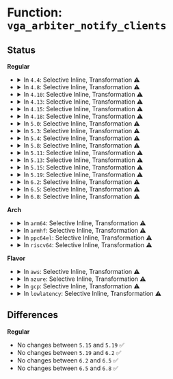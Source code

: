 # Function: <code>vga_arbiter_notify_clients</code>

## Status
<b>Regular</b>
<ul>
<li>
<details>
<summary>In <code>4.4</code>: Selective Inline, Transformation ⚠️</summary>

**Collision:** Unique Static

**Inline:** Selective

**Transformation:** True

**Instances:**

```
In drivers/gpu/vga/vgaarb.c (ffffffff8153f800)
Location: drivers/gpu/vga/vgaarb.c:1243
Inline: True
Inline callers:
  - drivers/gpu/vga/vgaarb.c:vga_tryget
  - drivers/gpu/vga/vgaarb.c:vga_get
Direct callers:
  - drivers/gpu/vga/vgaarb.c:vga_tryget
  - drivers/gpu/vga/vgaarb.c:vga_get
```
**Symbols:**

```
ffffffff8153f800-ffffffff8153f9ab: vga_arbiter_notify_clients.part.6 (STB_LOCAL)
```
</details>
</li>
<li>
<details>
<summary>In <code>4.8</code>: Selective Inline, Transformation ⚠️</summary>

**Collision:** Unique Static

**Inline:** Selective

**Transformation:** True

**Instances:**

```
In drivers/gpu/vga/vgaarb.c (ffffffff8164080a)
Location: drivers/gpu/vga/vgaarb.c:1236
Inline: True
Inline callers:
  - drivers/gpu/vga/vgaarb.c:vga_tryget
  - drivers/gpu/vga/vgaarb.c:vga_get
Direct callers:
  - drivers/gpu/vga/vgaarb.c:vga_tryget
  - drivers/gpu/vga/vgaarb.c:vga_get
```
**Symbols:**

```
ffffffff816405c0-ffffffff81640760: vga_arbiter_notify_clients.part.7 (STB_LOCAL)
```
</details>
</li>
<li>
<details>
<summary>In <code>4.10</code>: Selective Inline, Transformation ⚠️</summary>

**Collision:** Unique Static

**Inline:** Selective

**Transformation:** True

**Instances:**

```
In drivers/gpu/vga/vgaarb.c (ffffffff8167194a)
Location: drivers/gpu/vga/vgaarb.c:1341
Inline: True
Inline callers:
  - drivers/gpu/vga/vgaarb.c:vga_tryget
  - drivers/gpu/vga/vgaarb.c:vga_get
Direct callers:
  - drivers/gpu/vga/vgaarb.c:vga_tryget
  - drivers/gpu/vga/vgaarb.c:vga_get
```
**Symbols:**

```
ffffffff81671700-ffffffff81671897: vga_arbiter_notify_clients.part.8 (STB_LOCAL)
```
</details>
</li>
<li>
<details>
<summary>In <code>4.13</code>: Selective Inline, Transformation ⚠️</summary>

**Collision:** Unique Static

**Inline:** Selective

**Transformation:** True

**Instances:**

```
In drivers/gpu/vga/vgaarb.c (ffffffff81685f9e)
Location: drivers/gpu/vga/vgaarb.c:1341
Inline: True
Inline callers:
  - drivers/gpu/vga/vgaarb.c:vga_tryget
  - drivers/gpu/vga/vgaarb.c:vga_get
Direct callers:
  - drivers/gpu/vga/vgaarb.c:vga_tryget
  - drivers/gpu/vga/vgaarb.c:vga_get
```
**Symbols:**

```
ffffffff81685d60-ffffffff81685efb: vga_arbiter_notify_clients.part.5 (STB_LOCAL)
```
</details>
</li>
<li>
<details>
<summary>In <code>4.15</code>: Selective Inline, Transformation ⚠️</summary>

**Collision:** Unique Static

**Inline:** Selective

**Transformation:** True

**Instances:**

```
In drivers/gpu/vga/vgaarb.c (ffffffff816ef7fe)
Location: drivers/gpu/vga/vgaarb.c:1341
Inline: True
Inline callers:
  - drivers/gpu/vga/vgaarb.c:vga_tryget
  - drivers/gpu/vga/vgaarb.c:vga_get
Direct callers:
  - drivers/gpu/vga/vgaarb.c:vga_tryget
  - drivers/gpu/vga/vgaarb.c:vga_get
```
**Symbols:**

```
ffffffff816ef5c0-ffffffff816ef75e: vga_arbiter_notify_clients.part.5 (STB_LOCAL)
```
</details>
</li>
<li>
<details>
<summary>In <code>4.18</code>: Selective Inline, Transformation ⚠️</summary>

**Collision:** Unique Static

**Inline:** Selective

**Transformation:** True

**Instances:**

```
In drivers/gpu/vga/vgaarb.c (ffffffff8172c2ae)
Location: drivers/gpu/vga/vgaarb.c:1341
Inline: True
Inline callers:
  - drivers/gpu/vga/vgaarb.c:vga_tryget
  - drivers/gpu/vga/vgaarb.c:vga_get
Direct callers:
  - drivers/gpu/vga/vgaarb.c:vga_tryget
  - drivers/gpu/vga/vgaarb.c:vga_get
```
**Symbols:**

```
ffffffff8172c070-ffffffff8172c20b: vga_arbiter_notify_clients.part.6 (STB_LOCAL)
```
</details>
</li>
<li>
<details>
<summary>In <code>5.0</code>: Selective Inline, Transformation ⚠️</summary>

**Collision:** Unique Static

**Inline:** Selective

**Transformation:** True

**Instances:**

```
In drivers/gpu/vga/vgaarb.c (ffffffff8174ea4e)
Location: drivers/gpu/vga/vgaarb.c:1341
Inline: True
Inline callers:
  - drivers/gpu/vga/vgaarb.c:vga_tryget
  - drivers/gpu/vga/vgaarb.c:vga_get
Direct callers:
  - drivers/gpu/vga/vgaarb.c:vga_tryget
  - drivers/gpu/vga/vgaarb.c:vga_get
```
**Symbols:**

```
ffffffff8174e810-ffffffff8174e9ab: vga_arbiter_notify_clients.part.8 (STB_LOCAL)
```
</details>
</li>
<li>
<details>
<summary>In <code>5.3</code>: Selective Inline, Transformation ⚠️</summary>

**Collision:** Unique Static

**Inline:** Selective

**Transformation:** True

**Instances:**

```
In drivers/gpu/vga/vgaarb.c (ffffffff8178a55c)
Location: drivers/gpu/vga/vgaarb.c:1390
Inline: True
Inline callers:
  - drivers/gpu/vga/vgaarb.c:vga_tryget
  - drivers/gpu/vga/vgaarb.c:vga_get
Direct callers:
  - drivers/gpu/vga/vgaarb.c:vga_tryget
  - drivers/gpu/vga/vgaarb.c:vga_get
```
**Symbols:**

```
ffffffff8178a440-ffffffff8178a4b4: vga_arbiter_notify_clients.part.0 (STB_LOCAL)
```
</details>
</li>
<li>
<details>
<summary>In <code>5.4</code>: Selective Inline, Transformation ⚠️</summary>

**Collision:** Unique Static

**Inline:** Selective

**Transformation:** True

**Instances:**

```
In drivers/gpu/vga/vgaarb.c (ffffffff817ae17c)
Location: drivers/gpu/vga/vgaarb.c:1390
Inline: True
Inline callers:
  - drivers/gpu/vga/vgaarb.c:vga_tryget
  - drivers/gpu/vga/vgaarb.c:vga_get
Direct callers:
  - drivers/gpu/vga/vgaarb.c:vga_tryget
  - drivers/gpu/vga/vgaarb.c:vga_get
```
**Symbols:**

```
ffffffff817ae060-ffffffff817ae0d4: vga_arbiter_notify_clients.part.0 (STB_LOCAL)
```
</details>
</li>
<li>
<details>
<summary>In <code>5.8</code>: Selective Inline, Transformation ⚠️</summary>

**Collision:** Unique Static

**Inline:** Selective

**Transformation:** True

**Instances:**

```
In drivers/gpu/vga/vgaarb.c (ffffffff81874e83)
Location: drivers/gpu/vga/vgaarb.c:1390
Inline: True
Inline callers:
  - drivers/gpu/vga/vgaarb.c:pci_notify
  - drivers/gpu/vga/vgaarb.c:vga_tryget
  - drivers/gpu/vga/vgaarb.c:vga_get
Direct callers:
  - drivers/gpu/vga/vgaarb.c:pci_notify
  - drivers/gpu/vga/vgaarb.c:vga_tryget
  - drivers/gpu/vga/vgaarb.c:vga_get
```
**Symbols:**

```
ffffffff81874040-ffffffff818740b4: vga_arbiter_notify_clients.part.0 (STB_LOCAL)
```
</details>
</li>
<li>
<details>
<summary>In <code>5.11</code>: Selective Inline, Transformation ⚠️</summary>

**Collision:** Unique Static

**Inline:** Selective

**Transformation:** True

**Instances:**

```
In drivers/gpu/vga/vgaarb.c (ffffffff81883a16)
Location: drivers/gpu/vga/vgaarb.c:1389
Inline: True
Inline callers:
  - drivers/gpu/vga/vgaarb.c:pci_notify
  - drivers/gpu/vga/vgaarb.c:vga_arb_write
  - drivers/gpu/vga/vgaarb.c:vga_get
Direct callers:
  - drivers/gpu/vga/vgaarb.c:pci_notify
  - drivers/gpu/vga/vgaarb.c:vga_arb_write
  - drivers/gpu/vga/vgaarb.c:vga_get
```
**Symbols:**

```
ffffffff81882be0-ffffffff81882c54: vga_arbiter_notify_clients.part.0 (STB_LOCAL)
```
</details>
</li>
<li>
<details>
<summary>In <code>5.13</code>: Selective Inline, Transformation ⚠️</summary>

**Collision:** Unique Static

**Inline:** Selective

**Transformation:** True

**Instances:**

```
In drivers/gpu/vga/vgaarb.c (ffffffff818661a8)
Location: drivers/gpu/vga/vgaarb.c:1390
Inline: True
Inline callers:
  - drivers/gpu/vga/vgaarb.c:pci_notify
  - drivers/gpu/vga/vgaarb.c:vga_arb_write
  - drivers/gpu/vga/vgaarb.c:vga_get
Direct callers:
  - drivers/gpu/vga/vgaarb.c:pci_notify
  - drivers/gpu/vga/vgaarb.c:vga_arb_write
  - drivers/gpu/vga/vgaarb.c:vga_get
```
**Symbols:**

```
ffffffff81865430-ffffffff818654a4: vga_arbiter_notify_clients.part.0 (STB_LOCAL)
```
</details>
</li>
<li>
<details>
<summary>In <code>5.15</code>: Selective Inline, Transformation ⚠️</summary>

```c
void vga_arbiter_notify_clients();
```

**Collision:** Unique Static

**Inline:** Selective

**Transformation:** True

**Instances:**

```
In drivers/gpu/vga/vgaarb.c (ffffffff818f47d6)
Location: drivers/gpu/vga/vgaarb.c:1369
Inline: True
Direct callers:
  - drivers/gpu/vga/vgaarb.c:pci_notify
  - drivers/gpu/vga/vgaarb.c:vga_arb_write
  - drivers/gpu/vga/vgaarb.c:vga_get
```
**Symbols:**

```
ffffffff818f47b0-ffffffff818f483e: vga_arbiter_notify_clients (STB_LOCAL)
ffffffff81d0f1e5-ffffffff81d0f1f9: vga_arbiter_notify_clients.cold (STB_LOCAL)
```
</details>
</li>
<li>
<details>
<summary>In <code>5.19</code>: Selective Inline, Transformation ⚠️</summary>

```c
void vga_arbiter_notify_clients();
```

**Collision:** Unique Static

**Inline:** Selective

**Transformation:** True

**Instances:**

```
In drivers/pci/vgaarb.c (ffffffff817f3b90)
Location: drivers/pci/vgaarb.c:1478
Inline: True
Direct callers:
  - drivers/pci/vgaarb.c:pci_notify
  - drivers/pci/vgaarb.c:pci_notify
  - drivers/pci/vgaarb.c:vga_arb_write
  - drivers/pci/vgaarb.c:vga_get
```
**Symbols:**

```
ffffffff817f3b60-ffffffff817f3c02: vga_arbiter_notify_clients (STB_LOCAL)
ffffffff81eb2272-ffffffff81eb2286: vga_arbiter_notify_clients.cold (STB_LOCAL)
```
</details>
</li>
<li>
<details>
<summary>In <code>6.2</code>: Selective Inline, Transformation ⚠️</summary>

```c
void vga_arbiter_notify_clients();
```

**Collision:** Unique Static

**Inline:** Selective

**Transformation:** True

**Instances:**

```
In drivers/pci/vgaarb.c (ffffffff8191e1f0)
Location: drivers/pci/vgaarb.c:1478
Inline: True
Direct callers:
  - drivers/pci/vgaarb.c:pci_notify
  - drivers/pci/vgaarb.c:pci_notify
  - drivers/pci/vgaarb.c:vga_arb_write
  - drivers/pci/vgaarb.c:vga_get
```
**Symbols:**

```
ffffffff8191e1c0-ffffffff8191e262: vga_arbiter_notify_clients (STB_LOCAL)
ffffffff82090004-ffffffff82090018: vga_arbiter_notify_clients.cold (STB_LOCAL)
```
</details>
</li>
<li>
<details>
<summary>In <code>6.5</code>: Selective Inline, Transformation ⚠️</summary>

```c
void vga_arbiter_notify_clients();
```

**Collision:** Unique Static

**Inline:** Selective

**Transformation:** True

**Instances:**

```
In drivers/pci/vgaarb.c (ffffffff81961b6e)
Location: drivers/pci/vgaarb.c:1471
Inline: True
Direct callers:
  - drivers/pci/vgaarb.c:pci_notify
  - drivers/pci/vgaarb.c:pci_notify
  - drivers/pci/vgaarb.c:vga_arb_write
  - drivers/pci/vgaarb.c:vga_get
```
**Symbols:**

```
ffffffff81961b20-ffffffff81961d2e: vga_arbiter_notify_clients (STB_LOCAL)
ffffffff82110389-ffffffff8211039d: vga_arbiter_notify_clients.cold (STB_LOCAL)
```
</details>
</li>
<li>
<details>
<summary>In <code>6.8</code>: Selective Inline, Transformation ⚠️</summary>

```c
void vga_arbiter_notify_clients();
```

**Collision:** Unique Static

**Inline:** Selective

**Transformation:** True

**Instances:**

```
In drivers/pci/vgaarb.c (ffffffff819aae84)
Location: drivers/pci/vgaarb.c:1470
Inline: True
Direct callers:
  - drivers/pci/vgaarb.c:pci_notify
  - drivers/pci/vgaarb.c:vga_arb_write
  - drivers/pci/vgaarb.c:vga_get
```
**Symbols:**

```
ffffffff819aae50-ffffffff819aaefd: vga_arbiter_notify_clients (STB_LOCAL)
ffffffff821ee094-ffffffff821ee0a8: vga_arbiter_notify_clients.cold (STB_LOCAL)
```
</details>
</li>
</ul>
<b>Arch</b>
<ul>
<li>
<details>
<summary>In <code>arm64</code>: Selective Inline, Transformation ⚠️</summary>

**Collision:** Unique Static

**Inline:** Selective

**Transformation:** True

**Instances:**

```
In drivers/gpu/vga/vgaarb.c (ffff8000109c012c)
Location: drivers/gpu/vga/vgaarb.c:1390
Inline: True
Inline callers:
  - drivers/gpu/vga/vgaarb.c:vga_tryget
  - drivers/gpu/vga/vgaarb.c:vga_get
Direct callers:
  - drivers/gpu/vga/vgaarb.c:vga_tryget
  - drivers/gpu/vga/vgaarb.c:vga_get
```
**Symbols:**

```
ffff8000109bfd00-ffff8000109bfdf8: vga_arbiter_notify_clients.part.0 (STB_LOCAL)
```
</details>
</li>
<li>
<details>
<summary>In <code>armhf</code>: Selective Inline, Transformation ⚠️</summary>

**Collision:** Unique Static

**Inline:** Selective

**Transformation:** True

**Instances:**

```
In drivers/gpu/vga/vgaarb.c (c0a8d7c0)
Location: drivers/gpu/vga/vgaarb.c:1390
Inline: True
Inline callers:
  - drivers/gpu/vga/vgaarb.c:vga_tryget
  - drivers/gpu/vga/vgaarb.c:vga_get
Direct callers:
  - drivers/gpu/vga/vgaarb.c:vga_tryget
  - drivers/gpu/vga/vgaarb.c:vga_get
```
**Symbols:**

```
c0a8d4b4-c0a8d540: vga_arbiter_notify_clients.part.0 (STB_LOCAL)
```
</details>
</li>
<li>
<details>
<summary>In <code>ppc64el</code>: Selective Inline, Transformation ⚠️</summary>

**Collision:** Unique Static

**Inline:** Selective

**Transformation:** True

**Instances:**

```
In drivers/gpu/vga/vgaarb.c (c000000000a815ac)
Location: drivers/gpu/vga/vgaarb.c:1390
Inline: True
Inline callers:
  - drivers/gpu/vga/vgaarb.c:vga_tryget
  - drivers/gpu/vga/vgaarb.c:vga_get
Direct callers:
  - drivers/gpu/vga/vgaarb.c:vga_tryget
  - drivers/gpu/vga/vgaarb.c:vga_get
```
**Symbols:**

```
c000000000a810f0-c000000000a811f0: vga_arbiter_notify_clients.part.0 (STB_LOCAL)
```
</details>
</li>
<li>
<details>
<summary>In <code>riscv64</code>: Selective Inline, Transformation ⚠️</summary>

**Collision:** Unique Static

**Inline:** Selective

**Transformation:** True

**Instances:**

```
In drivers/gpu/vga/vgaarb.c (ffffffe00061312c)
Location: drivers/gpu/vga/vgaarb.c:1390
Inline: True
Inline callers:
  - drivers/gpu/vga/vgaarb.c:vga_tryget
  - drivers/gpu/vga/vgaarb.c:vga_get
Direct callers:
  - drivers/gpu/vga/vgaarb.c:vga_tryget
  - drivers/gpu/vga/vgaarb.c:vga_get
```
**Symbols:**

```
ffffffe000612e9e-ffffffe000612f28: vga_arbiter_notify_clients.part.0 (STB_LOCAL)
```
</details>
</li>
</ul>
<b>Flavor</b>
<ul>
<li>
<details>
<summary>In <code>aws</code>: Selective Inline, Transformation ⚠️</summary>

**Collision:** Unique Static

**Inline:** Selective

**Transformation:** True

**Instances:**

```
In drivers/gpu/vga/vgaarb.c (ffffffff81772c9c)
Location: drivers/gpu/vga/vgaarb.c:1390
Inline: True
Inline callers:
  - drivers/gpu/vga/vgaarb.c:vga_tryget
  - drivers/gpu/vga/vgaarb.c:vga_get
Direct callers:
  - drivers/gpu/vga/vgaarb.c:vga_tryget
  - drivers/gpu/vga/vgaarb.c:vga_get
```
**Symbols:**

```
ffffffff81772b80-ffffffff81772bf4: vga_arbiter_notify_clients.part.0 (STB_LOCAL)
```
</details>
</li>
<li>
<details>
<summary>In <code>azure</code>: Selective Inline, Transformation ⚠️</summary>

**Collision:** Unique Static

**Inline:** Selective

**Transformation:** True

**Instances:**

```
In drivers/gpu/vga/vgaarb.c (ffffffff81752a4c)
Location: drivers/gpu/vga/vgaarb.c:1390
Inline: True
Inline callers:
  - drivers/gpu/vga/vgaarb.c:vga_tryget
  - drivers/gpu/vga/vgaarb.c:vga_get
Direct callers:
  - drivers/gpu/vga/vgaarb.c:vga_tryget
  - drivers/gpu/vga/vgaarb.c:vga_get
```
**Symbols:**

```
ffffffff81752930-ffffffff817529a4: vga_arbiter_notify_clients.part.0 (STB_LOCAL)
```
</details>
</li>
<li>
<details>
<summary>In <code>gcp</code>: Selective Inline, Transformation ⚠️</summary>

**Collision:** Unique Static

**Inline:** Selective

**Transformation:** True

**Instances:**

```
In drivers/gpu/vga/vgaarb.c (ffffffff817a2ffc)
Location: drivers/gpu/vga/vgaarb.c:1390
Inline: True
Inline callers:
  - drivers/gpu/vga/vgaarb.c:vga_tryget
  - drivers/gpu/vga/vgaarb.c:vga_get
Direct callers:
  - drivers/gpu/vga/vgaarb.c:vga_tryget
  - drivers/gpu/vga/vgaarb.c:vga_get
```
**Symbols:**

```
ffffffff817a2ee0-ffffffff817a2f54: vga_arbiter_notify_clients.part.0 (STB_LOCAL)
```
</details>
</li>
<li>
<details>
<summary>In <code>lowlatency</code>: Selective Inline, Transformation ⚠️</summary>

**Collision:** Unique Static

**Inline:** Selective

**Transformation:** True

**Instances:**

```
In drivers/gpu/vga/vgaarb.c (ffffffff817bce7c)
Location: drivers/gpu/vga/vgaarb.c:1390
Inline: True
Inline callers:
  - drivers/gpu/vga/vgaarb.c:vga_tryget
  - drivers/gpu/vga/vgaarb.c:vga_get
Direct callers:
  - drivers/gpu/vga/vgaarb.c:vga_tryget
  - drivers/gpu/vga/vgaarb.c:vga_get
```
**Symbols:**

```
ffffffff817bcd60-ffffffff817bcdd4: vga_arbiter_notify_clients.part.0 (STB_LOCAL)
```
</details>
</li>
</ul>

## Differences
<b>Regular</b>
<ul>
<li>
No changes between <code>5.15</code> and <code>5.19</code> ✅
</li>
<li>
No changes between <code>5.19</code> and <code>6.2</code> ✅
</li>
<li>
No changes between <code>6.2</code> and <code>6.5</code> ✅
</li>
<li>
No changes between <code>6.5</code> and <code>6.8</code> ✅
</li>
</ul>
